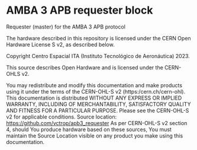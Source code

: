 # AMBA 3 APB requester block

Requester (master) for the AMBA 3 APB protocol

The hardware described in this repository is licensed under the CERN Open Hardware License S v2, as described below.

Copyright Centro Espacial ITA (Instituto Tecnológico de Aeronáutica) 2023.

This source describes Open Hardware and is licensed under the CERN-OHLS v2.

You may redistribute and modify this documentation and make products using it under the terms of the CERN-OHL-S v2 (https:/cern.ch/cern-ohl).
This documentation is distributed WITHOUT ANY EXPRESS OR IMPLIED WARRANTY, INCLUDING OF MERCHANTABILITY, SATISFACTORY QUALITY AND FITNESS FOR A PARTICULAR PURPOSE.
Please see the CERN-OHL-S v2 for applicable conditions.
Source location: https://github.com/vctrop/apb3_requester
As per CERN-OHL-S v2 section 4, should You produce hardware based on these sources, You must maintain the Source Location visible on any product you make using this documentation.